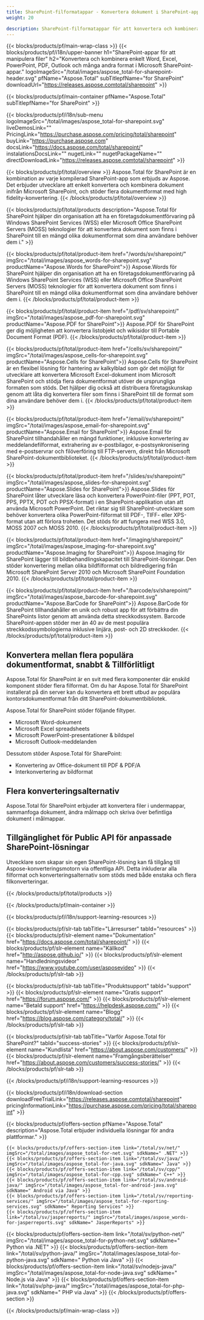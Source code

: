 ```yaml
---
title: SharePoint-filformatappar - Konvertera dokument i SharePoint-applikationer 
weight: 20

description: SharePoint-filformatappar för att konvertera och kombinera Word Excel PDF PowerPoint-e-post- och bildbehandlingsdokumentformat inom Microsoft SharePoint
---
```


{{< blocks/products/pf/main-wrap-class >}}
{{< blocks/products/pf/i18n/upper-banner h1="SharePoint-appar för att manipulera filer" h2="Konvertera och kombinera enkelt Word, Excel, PowerPoint, PDF, Outlook och många andra format i Microsoft SharePoint-appar." logoImageSrc="/total/images/aspose_total-for-sharepoint-header.svg" pfName="Aspose.Total" subTitlepfName="for SharePoint" downloadUrl="https://releases.aspose.comtotal/sharepoint" >}}

{{< blocks/products/pf/main-container pfName="Aspose.Total" subTitlepfName="for SharePoint" >}}

{{< blocks/products/pf/i18n/sub-menu logoImageSrc="/total/images/aspose_total-for-sharepoint.svg" liveDemosLink="" PricingLink="https://purchase.aspose.com/pricing/total/sharepoint" buyLink="https://purchase.aspose.com" docsLink="https://docs.aspose.com/total/sharepoint/" instalationsDocsLink="" nugetLink="" nugetPackageName="" directDownloadLink="https://releases.aspose.comtotal/sharepoint" >}}

{{< blocks/products/pf/total/overview >}}
Aspose.Total för SharePoint är en kombination av varje kompilerad SharePoint-app som erbjuds av Aspose. Det erbjuder utvecklare att enkelt konvertera och kombinera dokument inifrån Microsoft SharePoint, och stöder flera dokumentformat med high fidelity-konvertering.
{{< /blocks/products/pf/total/overview >}}

{{< blocks/products/pf/total/products description="Aspose.Total för SharePoint hjälper din organisation att ha en företagsdokumentförvaring på Windows SharePoint Services (WSS) eller Microsoft Office SharePoint Servers (MOSS) teknologier för att konvertera dokument som finns i SharePoint till en mängd olika dokumentformat som dina användare behöver dem i." >}}

{{< blocks/products/pf/total/product-item href="/words/sv/sharepoint/" imgSrc="/total/images/aspose_words-for-sharepoint.svg" productName="Aspose.Words for SharePoint">}}
Aspose.Words för SharePoint hjälper din organisation att ha en företagsdokumentförvaring på Windows SharePoint Services (WSS) eller Microsoft Office SharePoint Servers (MOSS) teknologier för att konvertera dokument som finns i SharePoint till en mängd olika dokumentformat som dina användare behöver dem i.
{{< /blocks/products/pf/total/product-item >}}

{{< blocks/products/pf/total/product-item href="/pdf/sv/sharepoint/" imgSrc="/total/images/aspose_pdf-for-sharepoint.svg" productName="Aspose.PDF for SharePoint">}}
Aspose.PDF för SharePoint ger dig möjligheten att konvertera listobjekt och wikisidor till Portable Document Format (PDF).
{{< /blocks/products/pf/total/product-item >}}

{{< blocks/products/pf/total/product-item href="/cells/sv/sharepoint/" imgSrc="/total/images/aspose_cells-for-sharepoint.svg" productName="Aspose.Cells for SharePoint">}}
Aspose.Cells för SharePoint är en flexibel lösning för hantering av kalkylblad som gör det möjligt för utvecklare att konvertera Microsoft Excel-dokument inom Microsoft SharePoint och stödja flera dokumentformat utöver de ursprungliga formaten som stöds. Det hjälper dig också att distribuera företagskunskap genom att låta dig konvertera filer som finns i SharePoint till de format som dina användare behöver dem i.
{{< /blocks/products/pf/total/product-item >}}

{{< blocks/products/pf/total/product-item href="/email/sv/sharepoint/" imgSrc="/total/images/aspose_email-for-sharepoint.svg" productName="Aspose.Email for SharePoint">}}
Aspose.Email för SharePoint tillhandahåller en mängd funktioner, inklusive konvertering av meddelandefilformat, extrahering av e-postbilagor, e-postsynkronisering med e-postservrar och filöverföring till FTP-servern, direkt från Microsoft SharePoint-dokumentbiblioteket.
{{< /blocks/products/pf/total/product-item >}}

{{< blocks/products/pf/total/product-item href="/slides/sv/sharepoint/" imgSrc="/total/images/aspose_slides-for-sharepoint.svg" productName="Aspose.Slides for SharePoint">}}
Aspose.Slides för SharePoint låter utvecklare läsa och konvertera PowerPoint-filer (PPT, POT, PPS, PPTX, POT och PPSX-format) i en SharePoint-applikation utan att använda Microsoft PowerPoint. Det riktar sig till SharePoint-utvecklare som behöver konvertera olika PowerPoint-filformat till PDF-, TIFF- eller XPS-format utan att förlora troheten. Det stöds för att fungera med WSS 3.0, MOSS 2007 och MOSS 2010.
{{< /blocks/products/pf/total/product-item >}}

{{< blocks/products/pf/total/product-item href="/imaging/sharepoint/" imgSrc="/total/images/aspose_imaging-for-sharepoint.svg" productName="Aspose.Imaging for SharePoint">}}
Aspose.Imaging för SharePoint lägger till bildbehandlingskapacitet till SharePoint-lösningar. Den stöder konvertering mellan olika bildfilformat och bildredigering från Microsoft SharePoint Server 2010 och Microsoft SharePoint Foundation 2010.
{{< /blocks/products/pf/total/product-item >}}

{{< blocks/products/pf/total/product-item href="/barcode/sv/sharepoint/" imgSrc="/total/images/aspose_barcode-for-sharepoint.svg" productName="Aspose.BarCode for SharePoint">}}
Aspose.BarCode för SharePoint tillhandahåller en unik och robust app för att förbättra din SharePoints listor genom att använda detta streckkodssystem. Barcode SharePoint-appen stöder mer än 40 av de mest populära streckkodssymbologierna inklusive linjära, post- och 2D streckkoder.
{{< /blocks/products/pf/total/product-item >}}

<!--<p></p>-->
<div class="col-lg-12">
 <h2 class="h2title">
  <a class="anchor" id="features" name="features">
  </a>
  Konvertera mellan flera populära dokumentformat, snabbt &amp; Tillförlitligt
 </h2>
 <p>
  Aspose.Total för SharePoint är en svit med flera komponenter där enskild komponent stöder flera filformat. Om du har Aspose.Total för SharePoint installerat på din server kan du konvertera ett brett utbud av populära kontorsdokumentformat från ditt SharePoint-dokumentbibliotek.
 </p>
 <p>
  Aspose.Total för SharePoint stöder följande filtyper.
 </p>
 <ul class="unstyled">
  <li>
   Microsoft Word-dokument
  </li>
  <li>
   Microsoft Excel spreadsheets
  </li>
  <li>
   Microsoft PowerPoint-presentationer &amp; bildspel
  </li>
  <li>
   Microsoft Outlook-meddelanden
  </li>
 </ul>
 <p>
  Dessutom stöder Aspose.Total för SharePoint:
 </p>
 <ul class="unstyled">
  <li>
   Konvertering av Office-dokument till PDF &amp; PDF/A
  </li>
  <li>
   Interkonvertering av bildformat
  </li>
 </ul>
</div>
<div class="col-lg-12">
 <h2 class="h2title">
  Flera konverteringsalternativ
 </h2>
 <p>
  Aspose.Total för SharePoint erbjuder att konvertera filer i undermappar, sammanfoga dokument, ändra målmapp och skriva över befintliga dokument i målmappar.
 </p>
</div>
<div class="col-lg-12">
 <h2 class="h2title">
  Tillgänglighet för Public API för anpassade SharePoint-lösningar
 </h2>
 <p>
  Utvecklare som skapar sin egen SharePoint-lösning kan få tillgång till Aspose-konverteringsmotorn via offentliga API. Detta inkluderar alla filformat och konverteringsalternativ som stöds med både enstaka och flera filkonverteringar.
 </p>
</div>
<!--Feature-section Start-->
<!--Feature-section End-->

{{< /blocks/products/pf/total/products >}}

{{< /blocks/products/pf/main-container >}}


{{< blocks/products/pf/i18n/support-learning-resources >}}

{{< blocks/products/pf/slr-tab tabTitle="Lärresurser" tabId="resources" >}}
{{< blocks/products/pf/slr-element name="Dokumentation" href="https://docs.aspose.com/total/sharepoint/" >}} 
{{< blocks/products/pf/slr-element name="Källkod" href="http://aspose.github.io/" >}} 
{{< blocks/products/pf/slr-element name="Handledningsvideor" href="https://www.youtube.com/user/asposevideo" >}} 
{{< /blocks/products/pf/slr-tab >}}

{{< blocks/products/pf/slr-tab tabTitle="Produktsupport" tabId="support" >}}
{{< blocks/products/pf/slr-element name="Gratis support" href="https://forum.aspose.com/" >}} 
{{< blocks/products/pf/slr-element name="Betald support" href="https://helpdesk.aspose.com/" >}} 
{{< blocks/products/pf/slr-element name="Blogg" href="https://blog.aspose.com/category/total/" >}} 
{{< /blocks/products/pf/slr-tab >}}

{{< blocks/products/pf/slr-tab tabTitle="Varför Aspose.Total för SharePoint?" tabId="success-stories" >}}
{{< blocks/products/pf/slr-element name="Kundlista" href="https://about.aspose.com/customers/" >}} 
{{< blocks/products/pf/slr-element name="Framgångsberättelser" href="https://about.aspose.com/customers/success-stories/" >}} 
{{< /blocks/products/pf/slr-tab >}}

{{< /blocks/products/pf/i18n/support-learning-resources >}}

{{< blocks/products/pf/i18n/download-section downloadFreeTrialLink="https://releases.aspose.comtotal/sharepoint" pricingInformationLink="https://purchase.aspose.com/pricing/total/sharepoint" >}}

{{< blocks/products/pf/offers-section pfName="Aspose.Total" description="Aspose.Total erbjuder individuella lösningar för andra plattformar." >}}

    {{< blocks/products/pf/offers-section-item link="/total/sv/net/" imgSrc="/total/images/aspose_total-for-net.svg" sdkName=" .NET" >}}
    {{< blocks/products/pf/offers-section-item link="/total/sv/java/" imgSrc="/total/images/aspose_total-for-java.svg" sdkName=" Java" >}}
    {{< blocks/products/pf/offers-section-item link="/total/sv/cpp/" imgSrc="/total/images/aspose_total-for-cpp.svg" sdkName=" C++" >}}
    {{< blocks/products/pf/offers-section-item link="/total/sv/android-java/" imgSrc="/total/images/aspose_total-for-android-java.svg" sdkName=" Android via Java" >}}
    {{< blocks/products/pf/offers-section-item link="/total/sv/reporting-services/" imgSrc="/total/images/aspose_total-for-reporting-services.svg" sdkName=" Reporting Services" >}}
    {{< blocks/products/pf/offers-section-item link="/total/sv/jasperreports/" imgSrc="/total/images/aspose_words-for-jasperreports.svg" sdkName=" JasperReports" >}}
 {{< blocks/products/pf/offers-section-item link="/total/sv/python-net/" imgSrc="/total/images/aspose_total-for-python-net.svg" sdkName=" Python via .NET" >}}
 {{< blocks/products/pf/offers-section-item link="/total/sv/python-java/" imgSrc="/total/images/aspose_total-for-python-java.svg" sdkName=" Python via Java" >}}
 {{< blocks/products/pf/offers-section-item link="/total/sv/nodejs-java/" imgSrc="/total/images/aspose_total-for-node-java.svg" sdkName=" Node.js via Java" >}}
 {{< blocks/products/pf/offers-section-item link="/total/sv/php-java/" imgSrc="/total/images/aspose_total-for-php-java.svg" sdkName=" PHP via Java" >}}
{{< /blocks/products/pf/offers-section >}}

{{< /blocks/products/pf/main-wrap-class >}}